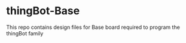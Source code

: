 # thingBot-Base
This repo contains design files for Base board required to program the thingBot family
